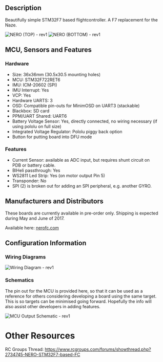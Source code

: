 
## Description

Beautifully simple STM32F7 based flightcontroller. A F7 replacement for the Naze.

![NERO (TOP) - rev1](https://raw.githubusercontent.com/wiki/betaflight/betaflight/images/boards/nero/nero-rev1-top.jpg)
![NERO (BOTTOM) - rev1](https://raw.githubusercontent.com/wiki/betaflight/betaflight/images/boards/nero/nero-rev1-bottom.jpg)

## MCU, Sensors and Features

### Hardware
  - Size: 36x36mm (30.5x30.5 mounting holes)  
  - MCU: STM32F722RET6
  - IMU: ICM-20602 (SPI) 
  - IMU Interrupt: Yes
  - VCP: Yes
  - Hardware UARTS: 3 
  - OSD: Compatible pin-outs for MinimOSD on UART3 (stackable) 
  - Blackbox: SD card 
  - PPM/UART Shared: UART6
  - Battery Voltage Sensor: Yes, directly connected, no wiring necessary (if using pololu on full size)
  - Integrated Voltage Regulator: Pololu piggy back option 
  - Button for putting board into DFU mode

### Features
  - Current Sensor: available as ADC input, but requires shunt circuit on PDB or battery cable.
  - BlHeli passthrough: Yes 
  - WS2811 Led Strip: Yes (on motor output Pin 5)
  - Transponder: No
  - SPI (2) is broken out for adding an SPI peripheral, e.g. another GYRO.

## Manufacturers and Distributors

These boards are currently available in pre-order only. Shipping is expected during May and June of 2017.  

Available here: [nerofc.com](https://nerofc.com)

## Configuration Information

### Wiring Diagrams
![Wiring Diagram - rev1](https://raw.githubusercontent.com/wiki/betaflight/betaflight/images/boards/nero/nero-rev1-wiring.png)

### Schematics

The pin out for the MCU is provided here, so that it can be used as a reference for others considering developing a board using the same target. This is so targets can be minimised going forward. Hopefully the info will also assist other developers in adding features.

![MCU Output Schematic - rev1](https://raw.githubusercontent.com/wiki/betaflight/betaflight/images/boards/nero/nero-rev1-mcu-schematic.png)


# Other Resources

RC Groups Thread: https://www.rcgroups.com/forums/showthread.php?2734745-NERO-STM32F7-based-FC